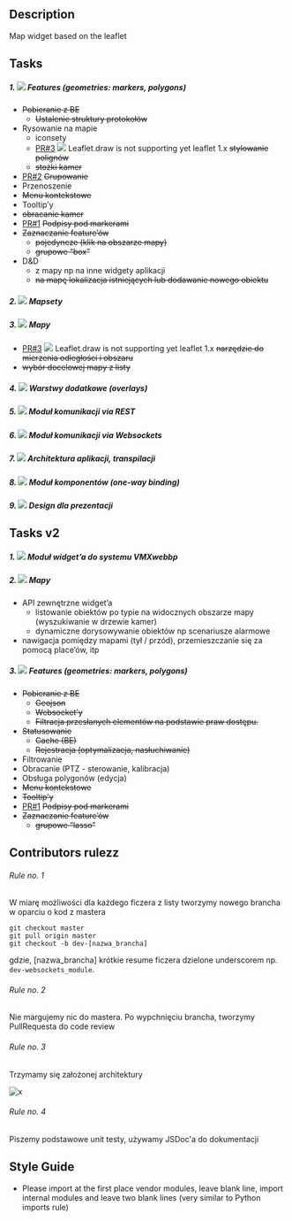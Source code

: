 Description
----------
Map widget based on the leaflet

Tasks
----------
##### 1. ![](http://progressed.io/bar/61) Features  (geometries: markers, polygons)
- ~~Pobieranie z BE~~
    - ~~Ustalenie struktury protokołów~~
- Rysowanie na mapie
    - iconsety
    - [PR#3](https://github.com/CombatCode/mapv3/pull/3) ![](http://progressed.io/bar/10) Leaflet.draw is not supporting yet leaflet 1.x ~~stylowanie polignów~~
    - ~~stożki kamer~~
- [PR#2](https://github.com/CombatCode/mapv3/pull/2) ~~Grupowanie~~
- Przenoszenie
- ~~Menu kontekstowe~~
- Tooltip’y
- ~~obracanie kamer~~
- [PR#1](https://github.com/CombatCode/mapv3/pull/1) ~~Podpisy pod markerami~~ 
- ~~Zaznaczanie feature’ów~~
    - ~~pojedyncze (klik na obszarze mapy)~~
    - ~~grupowe “box”~~
- D&D
    - z mapy np na inne widgety aplikacji
    - ~~na mapę lokalizacja istniejących lub dodawanie nowego obiektu~~

##### 2. ![](http://progressed.io/bar/100) Mapsety
##### 3. ![](http://progressed.io/bar/100) Mapy
- [PR#3](https://github.com/CombatCode/mapv3/pull/3) ![](http://progressed.io/bar/50) Leaflet.draw is not supporting yet leaflet 1.x ~~narzędzie do mierzenia odległości i obszaru~~
- ~~wybór docelowej mapy z listy~~

##### 4. ![](http://progressed.io/bar/100) Warstwy dodatkowe (overlays)
##### 5. ![](http://progressed.io/bar/100) Moduł komunikacji via REST
##### 6. ![](http://progressed.io/bar/100) Moduł komunikacji via Websockets
##### 7. ![](http://progressed.io/bar/100) Architektura aplikacji, transpilacji
##### 8. ![](http://progressed.io/bar/100) Moduł komponentów (one-way binding)
##### 9. ![](http://progressed.io/bar/100) Design dla prezentacji

Tasks v2
-------

##### 1. ![](http://progressed.io/bar/0) Moduł widget’a do systemu VMXwebbp
##### 2. ![](http://progressed.io/bar/10) Mapy
- API zewnętrzne widget’a
    - listowanie obiektów po typie na widocznych obszarze mapy (wyszukiwanie w drzewie kamer)
    - dynamiczne dorysowywanie obiektów np scenariusze alarmowe
- nawigacja pomiędzy mapami (tył / przód), przemieszczanie się za pomocą place’ów, itp

##### 3. ![](http://progressed.io/bar/70) Features  (geometries: markers, polygons)
- ~~Pobieranie z BE~~
    - ~~Geojson~~
    - ~~Websocket’y~~
    - ~~Filtracja przesłanych elementów na podstawie praw dostępu.~~
- ~~Statusowanie~~
    - ~~Cache (BE)~~
    - ~~Rejestracja (optymalizacja, nasłuchiwanie)~~
- Filtrowanie
- Obracanie (PTZ  - sterowanie, kalibracja)
- Obsługa polygonów (edycja)
- ~~Menu kontekstowe~~
- ~~Tooltip’y~~
- [PR#1](https://github.com/CombatCode/mapv3/pull/1) ~~Podpisy pod markerami~~ 
- ~~Zaznaczanie feature’ów~~
    - ~~grupowe “lasso”~~

Contributors rulezz
----------
###### Rule no. 1
W miarę możliwości dla każdego ficzera z listy tworzymy nowego brancha w oparciu o kod z mastera
```
git checkout master
git pull origin master
git checkout -b dev-[nazwa_brancha]
```
gdzie, [nazwa_brancha] krótkie resume ficzera dzielone underscorem np. ``dev-websockets_module``.
###### Rule no. 2
Nie margujemy nic do mastera. Po wypchnięciu brancha, tworzymy PullRequesta do code review
###### Rule no. 3
Trzymamy się założonej architektury

![x](http://66.media.tumblr.com/94185caa6fa578cdf2492e62cb0666ab/tumblr_inline_o91sjrJiGK1raprkq_500.gif)
###### Rule no. 4
Piszemy podstawowe unit testy, używamy JSDoc'a do dokumentacji

Style Guide
----------
- Please import at the first place vendor modules, leave blank line, import internal modules and leave two blank lines (very similar to Python imports rule)
